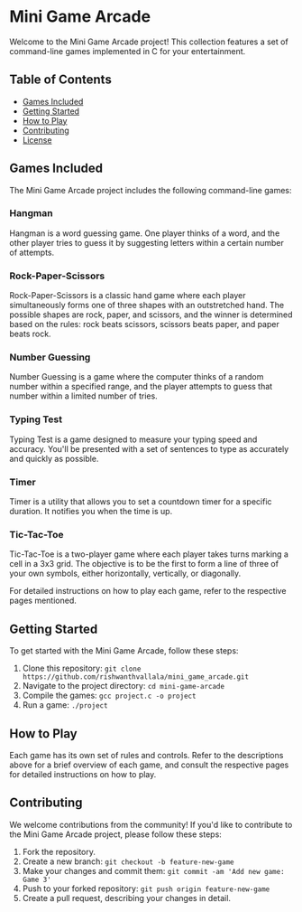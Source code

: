
# Mini Game Arcade

Welcome to the Mini Game Arcade project! This collection features a set of command-line games implemented in C for your entertainment.

## Table of Contents

- [Games Included](#games-included)
- [Getting Started](#getting-started)
- [How to Play](#how-to-play)
- [Contributing](#contributing)
- [License](#license)

## Games Included

The Mini Game Arcade project includes the following command-line games:

### Hangman

Hangman is a word guessing game. One player thinks of a word, and the other player tries to guess it by suggesting letters within a certain number of attempts.

### Rock-Paper-Scissors

Rock-Paper-Scissors is a classic hand game where each player simultaneously forms one of three shapes with an outstretched hand. The possible shapes are rock, paper, and scissors, and the winner is determined based on the rules: rock beats scissors, scissors beats paper, and paper beats rock.

### Number Guessing

Number Guessing is a game where the computer thinks of a random number within a specified range, and the player attempts to guess that number within a limited number of tries.

### Typing Test

Typing Test is a game designed to measure your typing speed and accuracy. You'll be presented with a set of sentences to type as accurately and quickly as possible.

### Timer

Timer is a utility that allows you to set a countdown timer for a specific duration. It notifies you when the time is up.

### Tic-Tac-Toe

Tic-Tac-Toe is a two-player game where each player takes turns marking a cell in a 3x3 grid. The objective is to be the first to form a line of three of your own symbols, either horizontally, vertically, or diagonally.

For detailed instructions on how to play each game, refer to the respective pages mentioned.

## Getting Started

To get started with the Mini Game Arcade, follow these steps:

1. Clone this repository: `git clone https://github.com/rishwanthvallala/mini_game_arcade.git`
2. Navigate to the project directory: `cd mini-game-arcade`
3. Compile the games: `gcc project.c -o project` 
4. Run a game: `./project`

## How to Play

Each game has its own set of rules and controls. Refer to the descriptions above for a brief overview of each game, and consult the respective pages for detailed instructions on how to play.

## Contributing

We welcome contributions from the community! If you'd like to contribute to the Mini Game Arcade project, please follow these steps:

1. Fork the repository.
2. Create a new branch: `git checkout -b feature-new-game`
3. Make your changes and commit them: `git commit -am 'Add new game: Game 3'`
4. Push to your forked repository: `git push origin feature-new-game`
5. Create a pull request, describing your changes in detail.


